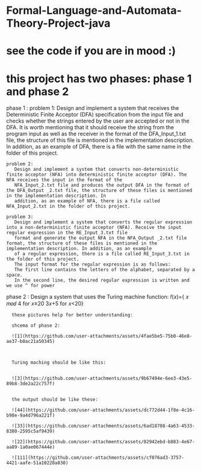 # Formal-Language-and-Automata-Theory-Project-java

# see the code if you are in mood :)

# this project has two phases:  phase 1 and phase 2

phase 1  :
    problem 1:
       Design and implement a system that receives the Deterministic Finite Acceptor (DFA) specification from the input file and checks whether the strings entered by the user are 
       accepted or not in the DFA. It is worth mentioning that it should receive the string from the program input as well as the receiver in the format of the DFA_Input_1.txt file, the 
       structure of this file is mentioned in the implementation description. In addition, as an example of DFA, there is a file with the same name in the folder of this project.

       

    problem 2:
       Design and implement a system that converts non-deterministic finite acceptor (NFA) into deterministic finite acceptor (DFA). The NFA receives the input in the format of the 
       NFA_Input_2.txt file and produces the output DFA in the format of the DFA_Output _2.txt file, the structure of these files is mentioned in the implementation description. In 
       addition, as an example of NFA, there is a file called NFA_Input_2.txt in the folder of this project.

    problem 3:
       Design and implement a system that converts the regular expression into a non-deterministic finite acceptor (NFA). Receive the input regular expression in the RE_Input_3.txt file 
       format and generate the output NFA in the NFA_Output _2.txt file format, the structure of these files is mentioned in the implementation description. In addition, as an example 
       of a regular expression, there is a file called RE_Input_3.txt in the folder of this project.
       The input format for the regular expression is as follows:
       The first line contains the letters of the alphabet, separated by a space.
       In the second line, the desired regular expression is written and we use ^ for power


 phase 2  : 
     Design a system that uses the Turing machine function:
               𝑓(𝑥)={ 𝑥 𝑚𝑜𝑑 4 for 𝑥≥20
                3𝑥+5 for 𝑥<20}
     
      these pictures help for better understanding:

      shcema of phase 2:
      
      ![1](https://github.com/user-attachments/assets/4fae5be5-75b0-46e8-ae37-b0ac21a50345)


      
      Turing maching should be like this:


      ![3](https://github.com/user-attachments/assets/9b67494e-6ee3-43e5-89b8-3de2a22c757f)


      the output should be like these:
         
      ![44](https://github.com/user-attachments/assets/dc772d44-1f8e-4c16-b98e-9a4d796a221f)
      
      ![33](https://github.com/user-attachments/assets/6ad18708-4a63-4533-8380-2595c5af9439)

      ![22](https://github.com/user-attachments/assets/02942ebd-b083-4e67-aa89-1a0ae067444e)

      ![111](https://github.com/user-attachments/assets/cf076ad3-3757-4421-aafe-51a10220a830)




      
       

      
